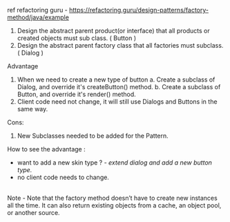 
ref refactoring guru - https://refactoring.guru/design-patterns/factory-method/java/example

1. Design the abstract parent product(or interface) that all products or created objects must sub class. ( Button )
2. Design the abstract parent factory class that all factories must subclass. ( Dialog )

Advantage
1. When we need to create a new type of button
    a. Create a subclass of Dialog, and override it's createButton() method.
    b. Create a subclass of Button, and override it's render() method.
2. Client code need not change, it will still use Dialogs and Buttons in the same way.

Cons:
1. New Subclasses needed to be added for the Pattern.

How to see the advantage : 
- want to add a new skin type ? - *extend dialog and add a new button type.* 
- no client code needs to change.

<br>
Note - Note that the factory method doesn’t have to create new instances all the time. It can also return existing objects from a cache, an object pool, or another source.
